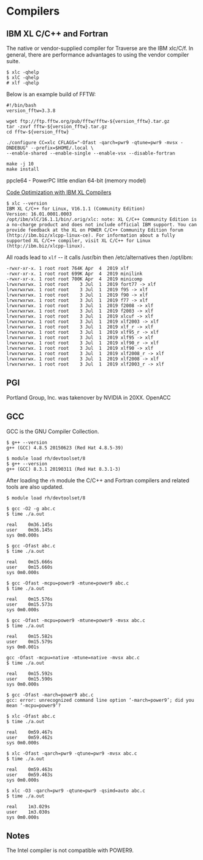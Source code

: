 # Compilers

## IBM XL C/C++ and Fortran

The native or vendor-supplied compiler for Traverse are the IBM xlc/C/f. In general, there are performance advantages to using the vendor compiler suite.

```
$ xlc -qhelp
$ xlC -qhelp
# xlf -qhelp
```

Below is an example build of FFTW:

```
#!/bin/bash
version_fftw=3.3.8

wget ftp://ftp.fftw.org/pub/fftw/fftw-${version_fftw}.tar.gz
tar -zxvf fftw-${version_fftw}.tar.gz
cd fftw-${version_fftw}

./configure CC=xlc CFLAGS="-Ofast -qarch=pwr9 -qtune=pwr9 -mvsx -DNDEBUG" --prefix=$HOME/.local \
--enable-shared --enable-single --enable-vsx --disable-fortran

make -j 10
make install
```

ppcle64 - PowerPC little endian 64-bit (memory model)

[Code Optimization with IBM XL Compilers](https://www-01.ibm.com/support/docview.wss?uid=swg27005174&aid=1)

```
$ xlc --version
IBM XL C/C++ for Linux, V16.1.1 (Community Edition)
Version: 16.01.0001.0003
/opt/ibm/xlC/16.1.1/bin/.orig/xlc: note: XL C/C++ Community Edition is a no-charge product and does not include official IBM support. You can provide feedback at the XL on POWER C/C++ Community Edition forum (http://ibm.biz/xlcpp-linux-ce). For information about a fully supported XL C/C++ compiler, visit XL C/C++ for Linux (http://ibm.biz/xlcpp-linux).
```

All roads lead to `xlf` -- it calls /usr/bin then /etc/alternatives then /opt/ibm:

```
-rwxr-xr-x. 1 root root 764K Apr  4  2019 xlf
-rwxr-xr-x. 1 root root 699K Apr  4  2019 minilink
-rwxr-xr-x. 1 root root 700K Apr  4  2019 minicomp
lrwxrwxrwx. 1 root root    3 Jul  1  2019 fort77 -> xlf
lrwxrwxrwx. 1 root root    3 Jul  1  2019 f95 -> xlf
lrwxrwxrwx. 1 root root    3 Jul  1  2019 f90 -> xlf
lrwxrwxrwx. 1 root root    3 Jul  1  2019 f77 -> xlf
lrwxrwxrwx. 1 root root    3 Jul  1  2019 f2008 -> xlf
lrwxrwxrwx. 1 root root    3 Jul  1  2019 f2003 -> xlf
lrwxrwxrwx. 1 root root    3 Jul  1  2019 xlcuf -> xlf
lrwxrwxrwx. 1 root root    3 Jul  1  2019 xlf2003 -> xlf
lrwxrwxrwx. 1 root root    3 Jul  1  2019 xlf_r -> xlf
lrwxrwxrwx. 1 root root    3 Jul  1  2019 xlf95_r -> xlf
lrwxrwxrwx. 1 root root    3 Jul  1  2019 xlf95 -> xlf
lrwxrwxrwx. 1 root root    3 Jul  1  2019 xlf90_r -> xlf
lrwxrwxrwx. 1 root root    3 Jul  1  2019 xlf90 -> xlf
lrwxrwxrwx. 1 root root    3 Jul  1  2019 xlf2008_r -> xlf
lrwxrwxrwx. 1 root root    3 Jul  1  2019 xlf2008 -> xlf
lrwxrwxrwx. 1 root root    3 Jul  1  2019 xlf2003_r -> xlf
```

## PGI

Portland Group, Inc. was takenover by NVIDIA in 20XX. OpenACC


## GCC

GCC is the GNU Compiler Collection.

```
$ g++ --version
g++ (GCC) 4.8.5 20150623 (Red Hat 4.8.5-39)
```

```
$ module load rh/devtoolset/8
$ g++ --version
g++ (GCC) 8.3.1 20190311 (Red Hat 8.3.1-3)
```

After loading the `rh` module the C/C++ and Fortran compilers and related tools are also updated.

```
$ module load rh/devtoolset/8

$ gcc -O2 -g abc.c 
$ time ./a.out 

real	0m36.145s
user	0m36.145s
sys	0m0.000s

$ gcc -Ofast abc.c 
$ time ./a.out 

real	0m15.666s
user	0m15.660s
sys	0m0.000s

$ gcc -Ofast -mcpu=power9 -mtune=power9 abc.c 
$ time ./a.out 

real	0m15.576s
user	0m15.573s
sys	0m0.000s

$ gcc -Ofast -mcpu=power9 -mtune=power9 -mvsx abc.c 
$ time ./a.out 

real	0m15.582s
user	0m15.579s
sys	0m0.001s

gcc -Ofast -mcpu=native -mtune=native -mvsx abc.c 
$ time ./a.out 

real	0m15.592s
user	0m15.590s
sys	0m0.000s

$ gcc -Ofast -march=power9 abc.c
gcc: error: unrecognized command line option ‘-march=power9’; did you mean ‘-mcpu=power9’?
```

```
$ xlc -Ofast abc.c 
$ time ./a.out

real	0m59.467s
user	0m59.462s
sys	0m0.000s

$ xlc -Ofast -qarch=pwr9 -qtune=pwr9 -mvsx abc.c 
$ time ./a.out

real	0m59.463s
user	0m59.463s
sys	0m0.000s

$ xlc -O3 -qarch=pwr9 -qtune=pwr9 -qsimd=auto abc.c
$ time ./a.out

real	1m3.029s
user	1m3.030s
sys	0m0.000s
```

## Notes

The Intel compiler is not compatible with POWER9.
